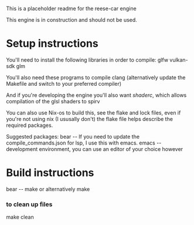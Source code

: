 This is a placeholder readme for the reese-car engine

This engine is in construction and should not be used.

# Setup instructions
You'll need to install the following libraries in order to compile:
glfw
vulkan-sdk
glm

You'll also need these programs to compile
clang (alternatively update the Makefile and switch to your preferred compiler)

And if you're developing the engine you'll also want *shaderc*, which allows compilation of the glsl shaders to spirv

You can also use Nix-os to build this, see the flake and lock files, even if you're not using nix (I ususally don't) the flake file helps describe the required packages.

Suggested packages:
bear -- If you need to update the compile_commands.json for lsp, I use this with emacs.
emacs -- development environment, you can use an editor of your choice however

# Build instructions
bear -- make
    or alternatively
make

### to clean up files
make clean
